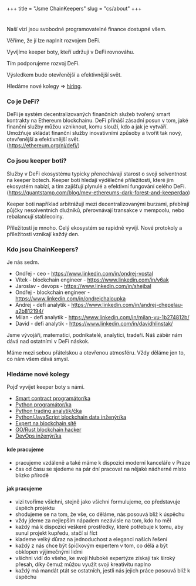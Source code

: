 +++
title = "Jsme ChainKeepers"
slug = "cs/about"
+++

# 

Naší vizí jsou svobodné programovatelné finance dostupné všem.

Věříme, že jí lze naplnit rozvojem DeFi.

Vyvíjíme keeper boty, kteří udržují v DeFi rovnováhu.

Tím podporujeme rozvoj DeFi.

Výsledkem bude otevřenější a efektivnější svět.

Hledáme nové kolegy => [hiring](/cs/hiring).

### Co je DeFi?

DeFi je systém decentralizovaných finančních služeb tvořený smart kontrakty na
Ethereum blockchainu.  DeFi přináší zásadní posun v tom, jaké finanční služby
můžou vzniknout, komu slouží, kdo a jak je vytváří.  Umožňuje skládat finanční
služby inovativními způsoby a tvořit tak nový, otevřenější a efektivnější svět.
\
(https://ethereum.org/nl/defi/)

### Co jsou keeper boti?

Služby v DeFi ekosystému typicky přenechávají starost o svoji solventnost na
keeper botech.  Keeper boti hledají výdělečné příležitosti, které jim ekosystém
nabízí, a tím zajišťují plynulé a efektivní fungování celého DeFi.
\
(https://quantstamp.com/blog/mev-ethereums-dark-forest-and-keeperdao)

Keeper boti například arbitrážují mezi decentralizovanými burzami, přebírají
půjčky nesolventních dlužníků, přerovnávají transakce v mempoolu, nebo
rebalancují stablecoiny.

Příležitostí je mnoho.  Celý ekosystém se rapidně vyvíjí.  Nové protokoly a
příležitosti vznikají každý den.

### Kdo jsou ChainKeepers?

Je nás sedm.

  - Ondřej - ceo - https://www.linkedin.com/in/ondrej-vostal
  - Vítek - blockchain engineer - https://www.linkedin.com/in/v6ak
  - Jaroslav - devops - https://www.linkedin.com/in/shejbal
  - Ondřej - blockchain engineer - https://www.linkedin.com/in/ondrejchaloupka
  - Andrej - defi analytik - https://www.linkedin.com/in/andrej-chepelau-a2b812194/
  - Milan - defi analytik - https://www.linkedin.com/in/milan-vu-1b274812b/
  - David - defi analytik - https://www.linkedin.com/in/davidhlinstak/

Jsme vývojáři, matematici, podnikatelé, analytici, tradeři.  Náš záběr nám dává nad ostatními v DeFi náskok.

Máme mezi sebou přátelskou a otevřenou atmosféru.  Vždy děláme jen to, co nám všem dává smysl.

### Hledáme nové kolegy

Pojď vyvíjet keeper boty s námi.

- [Smart contract programátor/ka](/cs/hiring#smart-contract-programátor-programátorka)
- [Python programátor/ka](/cs/hiring#python-programátor-programátorka)
- [Python trading analytik/čka](/cs/hiring#python-trading-analytik-analytička)
- [Python/JavaScript blockchain data inženýr/ka](/cs/hiring#pythonjavascript-blockchain-data-inženýr-inženýrka)
- [Expert na blockchain sítě](/cs/hiring#expert-na-blockchain-sítě)
- [GO/Rust blockchain hacker](/cs/hiring#gorust-blockchain-hacker)
- [DevOps inženýr/ka](/cs/hiring#devops-inženýr-inženýrka)

#### kde pracujeme

 - pracujeme vzdáleně a také máme k dispozici moderní kanceláře v Praze
 - čas od času se sjedeme na pár dní pracovat na nějaké nádherné místo blízko přírodě

#### jak pracujeme

 - vizi tvoříme všichni, stejně jako všichni formulujeme, co představuje úspěch projektu
 - shodujeme se na tom, že vše, co děláme, nás posouvá blíž k úspěchu
 - vždy jdeme za nejlepším nápadem nezávisle na tom, kdo ho měl
 - každý má k dispozici veškeré prostředky, které potřebuje k tomu, aby sunul projekt kupředu, stačí si říct
 - klademe velký důraz na jednoduchost a eleganci našich řešení
 - každý z nás chce být špičkovým expertem v tom, co dělá a být obklopen výjimečnými lidmi
 - všichni vidí do všeho, ke svojí hluboké expertýze získají tak široký přesah, díky čemuž můžou využít svoji kreativitu naplno
 - každý má mandát ptát se ostatních, jestli nás jejich práce posouvá blíž k úspěchu
